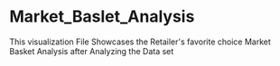 # Market_Baslet_Analysis
This visualization File Showcases the Retailer's favorite choice Market Basket Analysis after Analyzing the Data set 
